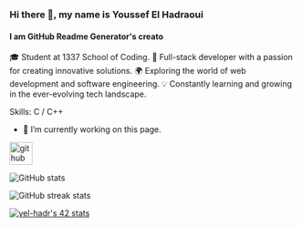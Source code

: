 ### Hi there 👋, my name is Youssef El Hadraoui
#### I am GitHub Readme Generator's creato

🎓 Student at 1337 School of Coding.
🚀 Full-stack developer with a passion for creating innovative solutions.
🌍 Exploring the world of web development and software engineering.
💡 Constantly learning and growing in the ever-evolving tech landscape.

Skills: C / C++

- 🔭 I’m currently working on this page. 


[<img src='https://cdn.jsdelivr.net/npm/simple-icons@3.0.1/icons/github.svg' alt='github' height='40'>](https://github.com/yel-hadr)  

![GitHub stats](https://github-readme-stats.vercel.app/api?username=yel-hadr&show_icons=true)  

![GitHub streak stats](https://streak-stats.demolab.com/?user=yel-hadr)  


[![yel-hadr's 42 stats](https://badge.mediaplus.ma/levi/yel-hadr)](https://github.com/oakoudad/badge42)
<!---
yel-hadr/yel-hadr is a ✨ special ✨ repository because its `README.md` (this file) appears on your GitHub profile.
You can click the Preview link to take a look at your changes.
--->
